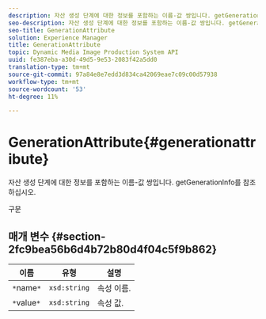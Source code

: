 ```yaml
---
description: 자산 생성 단계에 대한 정보를 포함하는 이름-값 쌍입니다. getGenerationInfo를 참조하십시오.
seo-description: 자산 생성 단계에 대한 정보를 포함하는 이름-값 쌍입니다. getGenerationInfo를 참조하십시오.
seo-title: GenerationAttribute
solution: Experience Manager
title: GenerationAttribute
topic: Dynamic Media Image Production System API
uuid: fe387eba-a30d-49d5-9e53-2083f42a5dd0
translation-type: tm+mt
source-git-commit: 97a84e8e7edd3d834ca42069eae7c09c00d57938
workflow-type: tm+mt
source-wordcount: '53'
ht-degree: 11%

---
```



# GenerationAttribute{#generationattribute}

자산 생성 단계에 대한 정보를 포함하는 이름-값 쌍입니다. getGenerationInfo를 참조하십시오.

구문

## 매개 변수 {#section-2fc9bea56b6d4b72b80d4f04c5f9b862}

| 이름 | 유형 | 설명 |
|---|---|---|
| `*`name`*` | `xsd:string` | 속성 이름. |
| `*`value`*` | `xsd:string` | 속성 값. |

